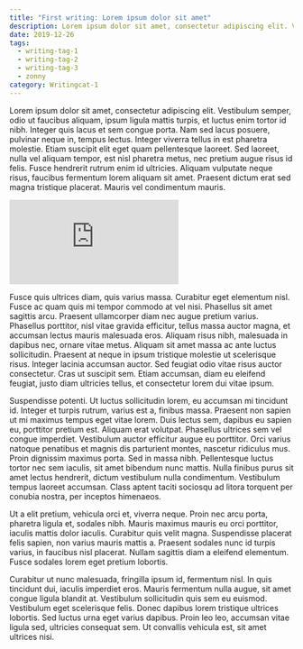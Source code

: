 ```yaml
---
title: "First writing: Lorem ipsum dolor sit amet"
description: Lorem ipsum dolor sit amet, consectetur adipiscing elit. Vestibulum semper, odio ut faucibus aliquam, ipsum ligula mattis turpis.
date: 2019-12-26
tags:
  - writing-tag-1
  - writing-tag-2
  - writing-tag-3
  - zonny
category: Writingcat-1
---
```


Lorem ipsum dolor sit amet, consectetur adipiscing elit. Vestibulum semper, odio ut faucibus aliquam, ipsum ligula mattis turpis, et luctus enim tortor id nibh. Integer quis lacus et sem congue porta. Nam sed lacus posuere, pulvinar neque in, tempus lectus. Integer viverra tellus in est pharetra molestie. Etiam suscipit elit eget quam pellentesque laoreet. Sed laoreet, nulla vel aliquam tempor, est nisl pharetra metus, nec pretium augue risus id felis. Fusce hendrerit rutrum enim id ultricies. Aliquam vulputate neque risus, faucibus fermentum lorem aliquam sit amet. Praesent dictum erat sed magna tristique placerat. Mauris vel condimentum mauris.

<div class='embed-container'>
<iframe src="https://open.spotify.com/embed/playlist/4PEwhHHnvc0oBtFeSBSUEU" frameborder="0" allowtransparency="true" allow="encrypted-media"></iframe>
</div>

Fusce quis ultrices diam, quis varius massa. Curabitur eget elementum nisl. Fusce ac quam quis mi tempor commodo at vel nisi. Phasellus sit amet sagittis arcu. Praesent ullamcorper diam nec augue pretium varius. Phasellus porttitor, nisl vitae gravida efficitur, tellus massa auctor magna, et accumsan lectus mauris malesuada eros. Aliquam risus nibh, malesuada in dapibus nec, ornare vitae metus. Aliquam sit amet massa ac ante luctus sollicitudin. Praesent at neque in ipsum tristique molestie ut scelerisque risus. Integer lacinia accumsan auctor. Sed feugiat odio vitae risus auctor consectetur. Cras ut suscipit sem. Etiam accumsan, diam eu eleifend feugiat, justo diam ultricies tellus, et consectetur lorem dui vitae ipsum.

Suspendisse potenti. Ut luctus sollicitudin lorem, eu accumsan mi tincidunt id. Integer et turpis rutrum, varius est a, finibus massa. Praesent non sapien ut mi maximus tempus eget vitae lorem. Duis lectus sem, dapibus eu sapien eu, porttitor pretium est. Aliquam erat volutpat. Phasellus ultrices sem vel congue imperdiet. Vestibulum auctor efficitur augue eu porttitor. Orci varius natoque penatibus et magnis dis parturient montes, nascetur ridiculus mus. Proin dignissim maximus porta. Sed in massa nibh. Pellentesque luctus tortor nec sem iaculis, sit amet bibendum nunc mattis. Nulla finibus purus sit amet lectus hendrerit, dictum vestibulum nulla condimentum. Vestibulum tempus laoreet accumsan. Class aptent taciti sociosqu ad litora torquent per conubia nostra, per inceptos himenaeos.

Ut a elit pretium, vehicula orci et, viverra neque. Proin nec arcu porta, pharetra ligula et, sodales nibh. Mauris maximus mauris eu orci porttitor, iaculis mattis dolor iaculis. Curabitur quis velit magna. Suspendisse placerat felis sapien, non varius mauris mattis a. Praesent sodales nunc id turpis varius, in faucibus nisl placerat. Nullam sagittis diam a eleifend elementum. Fusce sodales lorem eget pretium lobortis.

Curabitur ut nunc malesuada, fringilla ipsum id, fermentum nisl. In quis tincidunt dui, iaculis imperdiet eros. Mauris fermentum nulla augue, sit amet congue ligula blandit at. Vestibulum sollicitudin quis sem eu euismod. Vestibulum eget scelerisque felis. Donec dapibus lorem tristique ultrices lobortis. Sed luctus urna eget varius dapibus. Proin leo leo, accumsan vitae ligula sed, ultricies consequat sem. Ut convallis vehicula est, sit amet ultrices nisi.
